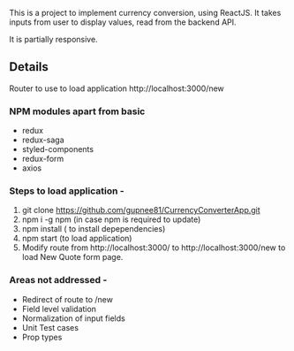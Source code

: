 This is a project to implement currency conversion, using ReactJS. It takes inputs from user to display values, read from the backend API.

It is partially responsive.

## Details

Router to use to load application
http://localhost:3000/new

### NPM modules apart from basic
* redux
* redux-saga
* styled-components
* redux-form
* axios

### Steps to load application - 
1) git clone https://github.com/gupnee81/CurrencyConverterApp.git
2) npm i -g npm (in case npm is required to update)
3) npm install ( to install depependencies)
4) npm start (to load application)
5) Modify route from http://localhost:3000/ to http://localhost:3000/new to load New Quote form page.


### Areas not addressed - 
* Redirect of route to /new
* Field level validation
* Normalization of input fields
* Unit Test cases
* Prop types

